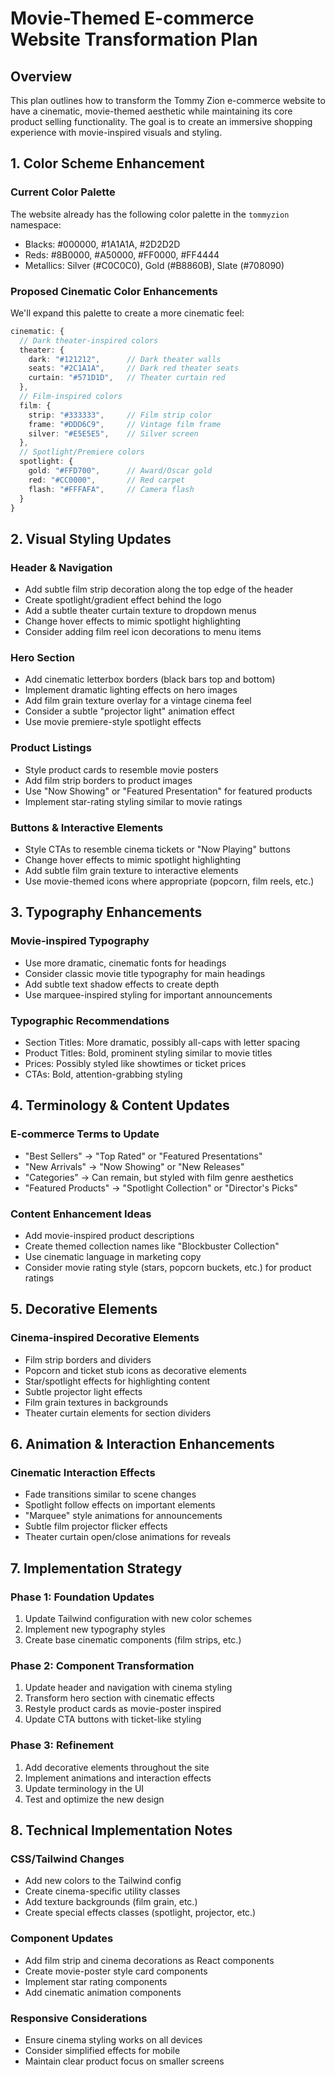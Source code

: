 # Movie-Themed E-commerce Website Transformation Plan

## Overview
This plan outlines how to transform the Tommy Zion e-commerce website to have a cinematic, movie-themed aesthetic while maintaining its core product selling functionality. The goal is to create an immersive shopping experience with movie-inspired visuals and styling.

## 1. Color Scheme Enhancement

### Current Color Palette
The website already has the following color palette in the `tommyzion` namespace:
- Blacks: #000000, #1A1A1A, #2D2D2D
- Reds: #8B0000, #A50000, #FF0000, #FF4444
- Metallics: Silver (#C0C0C0), Gold (#B8860B), Slate (#708090)

### Proposed Cinematic Color Enhancements
We'll expand this palette to create a more cinematic feel:

```typescript
cinematic: {
  // Dark theater-inspired colors
  theater: {
    dark: "#121212",      // Dark theater walls
    seats: "#2C1A1A",     // Dark red theater seats
    curtain: "#571D1D",   // Theater curtain red
  },
  // Film-inspired colors
  film: {
    strip: "#333333",     // Film strip color
    frame: "#DDD6C9",     // Vintage film frame
    silver: "#E5E5E5",    // Silver screen
  },
  // Spotlight/Premiere colors
  spotlight: {
    gold: "#FFD700",      // Award/Oscar gold
    red: "#CC0000",       // Red carpet
    flash: "#FFFAFA",     // Camera flash
  }
}
```

## 2. Visual Styling Updates

### Header & Navigation
- Add subtle film strip decoration along the top edge of the header
- Create spotlight/gradient effect behind the logo
- Add a subtle theater curtain texture to dropdown menus
- Change hover effects to mimic spotlight highlighting
- Consider adding film reel icon decorations to menu items

### Hero Section
- Add cinematic letterbox borders (black bars top and bottom)
- Implement dramatic lighting effects on hero images
- Add film grain texture overlay for a vintage cinema feel
- Consider a subtle "projector light" animation effect
- Use movie premiere-style spotlight effects

### Product Listings
- Style product cards to resemble movie posters
- Add film strip borders to product images
- Use "Now Showing" or "Featured Presentation" for featured products
- Implement star-rating styling similar to movie ratings

### Buttons & Interactive Elements
- Style CTAs to resemble cinema tickets or "Now Playing" buttons
- Change hover effects to mimic spotlight highlighting
- Add subtle film grain texture to interactive elements
- Use movie-themed icons where appropriate (popcorn, film reels, etc.)

## 3. Typography Enhancements

### Movie-inspired Typography
- Use more dramatic, cinematic fonts for headings
- Consider classic movie title typography for main headings
- Add subtle text shadow effects to create depth
- Use marquee-inspired styling for important announcements

### Typographic Recommendations
- Section Titles: More dramatic, possibly all-caps with letter spacing
- Product Titles: Bold, prominent styling similar to movie titles
- Prices: Possibly styled like showtimes or ticket prices
- CTAs: Bold, attention-grabbing styling

## 4. Terminology & Content Updates

### E-commerce Terms to Update
- "Best Sellers" → "Top Rated" or "Featured Presentations"
- "New Arrivals" → "Now Showing" or "New Releases"
- "Categories" → Can remain, but styled with film genre aesthetics
- "Featured Products" → "Spotlight Collection" or "Director's Picks"

### Content Enhancement Ideas
- Add movie-inspired product descriptions
- Create themed collection names like "Blockbuster Collection"
- Use cinematic language in marketing copy
- Consider movie rating style (stars, popcorn buckets, etc.) for product ratings

## 5. Decorative Elements

### Cinema-inspired Decorative Elements
- Film strip borders and dividers
- Popcorn and ticket stub icons as decorative elements
- Star/spotlight effects for highlighting content
- Subtle projector light effects
- Film grain textures in backgrounds
- Theater curtain elements for section dividers

## 6. Animation & Interaction Enhancements

### Cinematic Interaction Effects
- Fade transitions similar to scene changes
- Spotlight follow effects on important elements
- "Marquee" style animations for announcements
- Subtle film projector flicker effects
- Theater curtain open/close animations for reveals

## 7. Implementation Strategy

### Phase 1: Foundation Updates
1. Update Tailwind configuration with new color schemes
2. Implement new typography styles
3. Create base cinematic components (film strips, etc.)

### Phase 2: Component Transformation
1. Update header and navigation with cinema styling
2. Transform hero section with cinematic effects
3. Restyle product cards as movie-poster inspired
4. Update CTA buttons with ticket-like styling

### Phase 3: Refinement
1. Add decorative elements throughout the site
2. Implement animations and interaction effects
3. Update terminology in the UI
4. Test and optimize the new design

## 8. Technical Implementation Notes

### CSS/Tailwind Changes
- Add new colors to the Tailwind config
- Create cinema-specific utility classes
- Add texture backgrounds (film grain, etc.)
- Create special effects classes (spotlight, projector, etc.)

### Component Updates
- Add film strip and cinema decorations as React components
- Create movie-poster style card components
- Implement star rating components
- Add cinematic animation components

### Responsive Considerations
- Ensure cinema styling works on all devices
- Consider simplified effects for mobile
- Maintain clear product focus on smaller screens